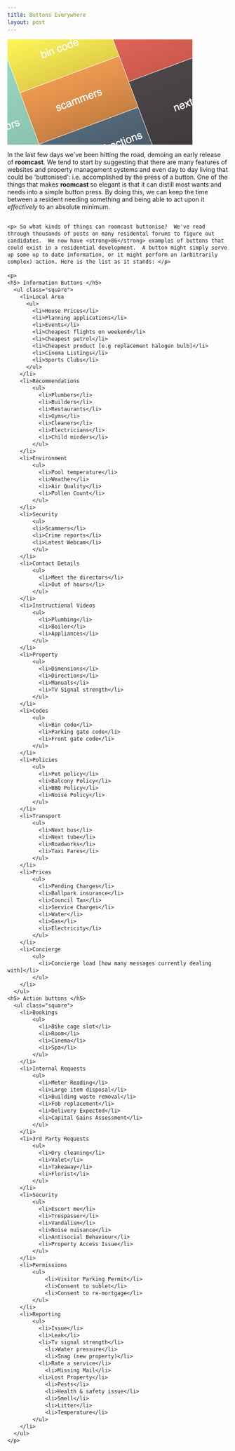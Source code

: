 ```yaml
---
title: Buttons Everywhere
layout: post
---
```

<div class="row">
  <div class="large-4 columns">
    <img src="/assets/img/buttons.png"/>
  </div>
  <div class="large-6 columns">
    <p>In the last few days we've been hitting the road, demoing an early release of <strong>roomcast</strong>.  We tend to start by suggesting that there are many features of websites and property management systems and even day to day living that could be 'buttonised': i.e. accomplished by the press of a button.  One of the things that makes <strong> roomcast </strong> so elegant is that it can distill most wants and needs into a simple button press.  By doing this, we can keep the time between a resident needing something and being able to act upon it <i>effectively</i> to an absolute minimum. </p>
  </div>
</div>

<div class="row">
  <div class="large-10 columns">

    <p> So what kinds of things can roomcast buttonise?  We've read through thousands of posts on many residental forums to figure out candidates.  We now have <strong>86</strong> examples of buttons that could exist in a residential development.  A button might simply serve up some up to date information, or it might perform an (arbitrarily complex) action. Here is the list as it stands: </p>

    <p>
    <h5> Information Buttons </h5>
      <ul class="square">
        <li>Local Area
          <ul>
            <li>House Prices</li>
            <li>Planning applications</li>
            <li>Events</li>
            <li>Cheapest flights on weekend</li>
            <li>Cheapest petrol</li>
            <li>Cheapest product [e.g replacement halogen bulb]</li>
            <li>Cinema Listings</li>
            <li>Sports Clubs</li>
          </ul>
        </li>
        <li>Recommendations
            <ul>
              <li>Plumbers</li>
              <li>Builders</li>
              <li>Restaurants</li>
              <li>Gyms</li>
              <li>Cleaners</li>
              <li>Electricians</li>
              <li>Child minders</li>
            </ul>
        </li>
        <li>Environment
            <ul>
              <li>Pool temperature</li>
              <li>Weather</li>
              <li>Air Quality</li>
              <li>Pollen Count</li>
            </ul>
        </li>
        <li>Security
            <ul>
            <li>Scammers</li>
            <li>Crime reports</li>
            <li>Latest Webcam</li>
            </ul>
        </li>
        <li>Contact Details
            <ul>
              <li>Meet the directors</li>
              <li>Out of hours</li>
            </ul>
        </li>
        <li>Instructional Videos
            <ul>
              <li>Plumbing</li>
              <li>Boiler</li>
              <li>Appliances</li>
            </ul>
        </li>
        <li>Property
            <ul>
              <li>Dimensions</li>
              <li>Directions</li>
              <li>Manuals</li>
              <li>TV Signal strength</li>
            </ul>
        </li>
        <li>Codes
            <ul>
              <li>Bin code</li>
              <li>Parking gate code</li>
              <li>Front gate code</li>
            </ul>
        </li>
        <li>Policies
            <ul>
              <li>Pet policy</li>
              <li>Balcony Policy</li>
              <li>BBQ Policy</li>
              <li>Noise Policy</li>
            </ul>
        </li>
        <li>Transport
            <ul>  
              <li>Next bus</li>
              <li>Next tube</li>
              <li>Roadworks</li>
              <li>Taxi Fares</li>
            </ul>
        </li>
        <li>Prices
            <ul>
              <li>Pending Charges</li>
              <li>Ballpark insurance</li>
              <li>Council Tax</li>
              <li>Service Charges</li>
              <li>Water</li>
              <li>Gas</li>
              <li>Electricity</li>
            </ul>
        </li>
        <li>Concierge
            <ul>
              <li>Concierge load [how many messages currently dealing with]</li>
            </ul>
        </li>
      </ul>
    <h5> Action buttons </h5>
      <ul class="square">
        <li>Bookings
            <ul>
              <li>Bike cage slot</li>
              <li>Room</li>
              <li>Cinema</li>
              <li>Spa</li>
            </ul>
        </li>
        <li>Internal Requests
            <ul>
              <li>Meter Reading</li>
              <li>Large item disposal</li>
              <li>Building waste removal</li>
              <li>Fob replacement</li>
              <li>Delivery Expected</li>
              <li>Capital Gains Assessment</li>
            </ul>
        </li>
        <li>3rd Party Requests
            <ul>
              <li>Dry cleaning</li>
              <li>Valet</li>
              <li>Takeaway</li>
              <li>Florist</li>
            </ul>
        </li>
        <li>Security
            <ul>
              <li>Escort me</li>
              <li>Trespasser</li>
              <li>Vandalism</li>
              <li>Noise nuisance</li>
              <li>Antisocial Behaviour</li>
              <li>Property Access Issue</li>
            </ul>
        </li>
        <li>Permissions
            <ul>
                <li>Visitor Parking Permit</li>
                <li>Consent to sublet</li>
                <li>Consent to re-mortgage</li>
            </ul>
        </li>
        <li>Reporting
            <ul>
              <li>Issue</li>
              <li>Leak</li>
              <li>Tv signal strength</li>
            	<li>Water pressure</li>
            	<li>Snag (new property)</li>
              <li>Rate a service</li>
            	<li>Missing Mail</li>
              <li>Lost Property</li>
            	<li>Pests</li>
            	<li>Health & safety issue</li>
            	<li>Smell</li>
            	<li>Litter</li>
            	<li>Temperature</li>
            </ul>
        </li>
      </ul>
    </p>
  </div>
</div>
